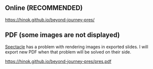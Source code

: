## Online (RECOMMENDED)

https://hinok.github.io/beyond-journey-pres/

## PDF (some images are not displayed)

[Spectacle](https://github.com/FormidableLabs/spectacle) has a problem with rendering images in exported slides. I will export new PDF when that problem will be solved on their side.

https://hinok.github.io/beyond-journey-pres/pres.pdf
